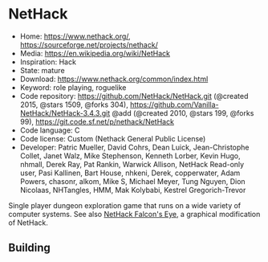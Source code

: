 # NetHack

- Home: https://www.nethack.org/, https://sourceforge.net/projects/nethack/
- Media: https://en.wikipedia.org/wiki/NetHack
- Inspiration: Hack
- State: mature
- Download: https://www.nethack.org/common/index.html
- Keyword: role playing, roguelike
- Code repository: https://github.com/NetHack/NetHack.git (@created 2015, @stars 1509, @forks 304), https://github.com/Vanilla-NetHack/NetHack-3.4.3.git @add (@created 2010, @stars 199, @forks 99), https://git.code.sf.net/p/nethack/NetHack
- Code language: C
- Code license: Custom (Nethack General Public License)
- Developer: Patric Mueller, David Cohrs, Dean Luick, Jean-Christophe Collet, Janet Walz, Mike Stephenson, Kenneth Lorber, Kevin Hugo, nhmall, Derek Ray, Pat Rankin, Warwick Allison, NetHack Read-only user, Pasi Kallinen, Bart House, nhkeni, Derek, copperwater, Adam Powers, chasonr, alkom, Mike S, Michael Meyer, Tung Nguyen, Dion Nicolaas, NHTangles, HMM, Mak Kolybabi, Kestrel Gregorich-Trevor

Single player dungeon exploration game that runs on a wide variety of computer systems.
See also [NetHack Falcon's Eye](https://sourceforge.net/projects/falconseye/), a graphical modification of NetHack.

## Building
